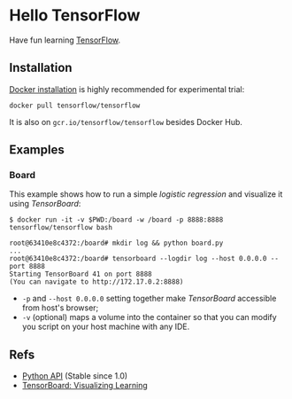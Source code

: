 # Hello TensorFlow

Have fun learning [TensorFlow](https://www.tensorflow.org).

## Installation

[Docker installation](https://github.com/tensorflow/tensorflow/blob/master/tensorflow/g3doc/get_started/os_setup.md#docker-installation) is highly recommended for experimental trial:

```
docker pull tensorflow/tensorflow
``` 

It is also on `gcr.io/tensorflow/tensorflow` besides Docker Hub.

## Examples

### Board

This example shows how to run a simple *logistic regression* and visualize it using *TensorBoard*:

```
$ docker run -it -v $PWD:/board -w /board -p 8888:8888 tensorflow/tensorflow bash

root@63410e8c4372:/board# mkdir log && python board.py
...
root@63410e8c4372:/board# tensorboard --logdir log --host 0.0.0.0 --port 8888
Starting TensorBoard 41 on port 8888
(You can navigate to http://172.17.0.2:8888)
```

* `-p` and `--host 0.0.0.0` setting together make *TensorBoard* accessible from host's browser;
* `-v` (optional) maps a volume into the container so that you can modify you script on your host machine with any IDE.

## Refs

* [Python API](https://www.tensorflow.org/api_docs/python/tf/Session) (Stable since 1.0)
* [TensorBoard: Visualizing Learning](https://www.tensorflow.org/get_started/summaries_and_tensorboard)

